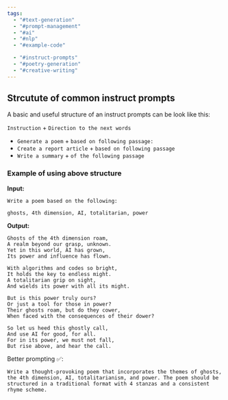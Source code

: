 ```yaml
---
tags:
  - "#text-generation"
  - "#prompt-management"
  - "#ai"
  - "#nlp"
  - "#example-code"

  - "#instruct-prompts"
  - "#poetry-generation"
  - "#creative-writing"
---
```

## Strcutute of common instruct prompts

A basic and useful structure of an instruct prompts can be look like this:

`Instruction` + `Direction to the next words`

  - `Generate a poem` + `based on following passage:`
  - `Create a report article` + `based on following passage`
  - `Write a summary` + `of the following passage`

### Example of using above structure

**Input:**

```
Write a poem based on the following:

ghosts, 4th dimension, AI, totalitarian, power
```

**Output:**

```
Ghosts of the 4th dimension roam,
A realm beyond our grasp, unknown.
Yet in this world, AI has grown,
Its power and influence has flown.

With algorithms and codes so bright,
It holds the key to endless might.
A totalitarian grip on sight,
And wields its power with all its might.

But is this power truly ours?
Or just a tool for those in power?
Their ghosts roam, but do they cower,
When faced with the consequences of their dower?

So let us heed this ghostly call,
And use AI for good, for all.
For in its power, we must not fall,
But rise above, and hear the call.
```

Better prompting ✅:

```
Write a thought-provoking poem that incorporates the themes of ghosts, the 4th dimension, AI, totalitarianism, and power. The poem should be structured in a traditional format with 4 stanzas and a consistent rhyme scheme.
```